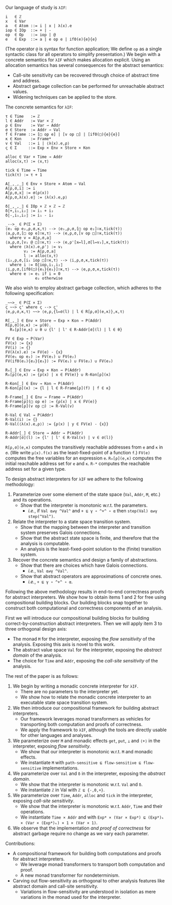 Our language of study is `λIF`:

    i   ∈ ℤ
    x   ∈ Var
    a   ∈ Atom ::= i | x | λ(x).e
    iop ∈ IOp  ::= + | -
    op  ∈ Op   ::= iop | @ 
    e   ∈ Exp  ::= a | e op e | if0(e){e}{e}

(The operator `@` is syntax for function application; 
 We define `op` as a single syntactic class for all operators to simplify presentation.)
We begin with a concrete semantics for `λIF` which makes allocation explicit.
Using an allocation semantics has several consequences for the abstract semantics:

* Call-site sensitivity can be recovered through choice of abstract time and address.
* Abstract garbage collection can be performed for unreachable abstract values.
* Widening techniques can be applied to the store.

The concrete semantics for `λIF`:

    τ ∈ Time   := ℤ
    l ∈ Addr   := Var × ℤ
    ρ ∈ Env    := Var ⇀ Addr
    σ ∈ Store  := Addr ⇀ Val
    f ∈ Frame ::= [□ op e] | [v op □] | [if0(□){e}{e}]
    κ ∈ Kon    := Frame*
    v ∈ Val   ::= i | ⟨λ(x).e,ρ⟩ 
    ς ∈ Σ     ::= Exp × Env × Store × Kon

    alloc ∈ Var × Time → Addr
    alloc(x,τ) := ⟨x,τ⟩

    tick ∈ Time → Time
    tick(τ) := τ + 1

    A⟦_,_,_⟧ ∈ Env × Store × Atom ⇀ Val
    A⟦ρ,σ,i⟧ := i
    A⟦ρ,σ,x⟧ := σ(ρ(x))
    A⟦ρ,σ,λ(x).e⟧ := ⟨λ(x).e,ρ⟩ 

    δ⟦_,_,_⟧ ∈ IOp × ℤ × ℤ → ℤ
    δ⟦+,i₁,i₂⟧ := i₁ + i₂
    δ⟦-,i₁,i₂⟧ := i₁ - i₂

    _-->_ ∈ P(Σ × Σ)
    ⟨e₁ op e₂,ρ,σ,κ,τ⟩ --> ⟨e₁,ρ,σ,[□ op e₂]∷κ,tick(τ)⟩
    ⟨a,ρ,σ,[□ op e]∷κ,τ⟩ --> ⟨e,ρ,σ,[v op □]∷κ,tick(τ)⟩
      where v = A⟦ρ,σ,a⟧
    ⟨a,ρ,σ,[v₁ @ □]∷κ,τ⟩ --> ⟨e,ρ'[x↦l],σ[l↦v₂],κ,tick(τ)⟩
      where ⟨λ(x).e,ρ'⟩ := v₁
            v₂ := A⟦ρ,σ,a⟧
            l := alloc(x,τ)
    ⟨i₂,ρ,σ,[i₁ iop □]∷κ,τ⟩ --> ⟨i,ρ,σ,κ,tick(τ)⟩
      where i := δ⟦iop,i₁,i₂⟧
    ⟨i,ρ,σ,[if0(□){e₁}{e₂}]∷κ,τ⟩ --> ⟨e,ρ,σ,κ,tick(τ)⟩
      where e := e₁ if i = 0
                 e₂ otherwise

We also wish to employ abstract garbage collection, which adheres to the following specification:

    _~~>_ ∈ P(Σ × Σ)
    ς ~~> ς' where ς --> ς'
    ⟨e,ρ,σ,κ,τ⟩ ~~> ⟨e,ρ,{l↦σ(l) | l ∈ R[ρ,σ](e,κ)},κ,τ⟩

    R[_,_] ∈ Env × Store → Exp × Kon → P(Addr)
    R[ρ,σ](e,κ) := μ(θ). 
      R₀[ρ](e,κ) ∪ θ ∪ {l' | l' ∈ R-Addr[σ](l) | l ∈ θ}

    FV ∈ Exp → P(Var)
    FV(x) := {x}
    FV(i) := {}
    FV(λ(x).e) := FV(e) - {x}
    FV(e₁ op e₂) := FV(e₁) ∪ FV(e₂)
    FV(if0(e₁){e₂}{e₃}) := FV(e₁) ∪ FV(e₂) ∪ FV(e₃)

    R₀[_] ∈ Env → Exp × Kon → P(Addr)
    R₀[ρ](e,κ) := {ρ(x) | x ∈ FV(e)} ∪ R-Kon[ρ](κ)

    R-Kon[_] ∈ Env → Kon → P(Addr)
    R-Kon[ρ](κ) := {l | l ∈ R-Frame[ρ](f) | f ∈ κ}

    R-Frame[_] ∈ Env → Frame → P(Addr)
    R-Frame[ρ](□ op e) := {ρ(x) | x ∈ FV(e)}
    R-Frame[ρ](v op □) := R-Val(v)

    R-Val ∈ Val → P(Addr)
    R-Val(i) := {}
    R-Val(⟨λ(x).e,ρ⟩) := {ρ(x) | y ∈ FV(e) - {x}}

    R-Addr[_] ∈ Store → Addr → P(Addr)
    R-Addr[σ](l) := {l' | l' ∈ R-Val(v) | v ∈ σ(l)}

`R[ρ,σ](e,κ)` computes the transitively reachable addresses from `e` and `κ` in `σ`.
(We write `μ(x).f(x)` as the least-fixed-point of a function `f`.)
`FV(e)` computes the free variables for an expression `e`.
`R₀[ρ](e,κ)` computes the initial reachable address set for `e` and `κ`.
`R-*` computes the reachable address set for a given type.

To design abstract interpreters for `λIF` we adhere to the following methodology:

1. Parameterize over some element of the state space (`Val`, `Addr`, `M`, etc.) and its operations.
    * Show that the interpreter is monotonic w.r.t. the parameters.
        * _i.e._, if `Val α⇄γ ^Val^` and `+ ⊑ γ ∘ ^+^ ∘ α` then `step(Val) α⇄γ step(^Val^)`.
2. Relate the interpreter to a state space transition system.
    * Show that the mapping between the interpreter and transition system preserves Galois connections.
    * Show that the abstract state space is finite, and therefore that the analysis is computable.
    * An analysis is the least-fixed-point solution to the (finite) transition system.
3. Recover the concrete semantics and design a family of abstractions.
    * Show that there are choices which have Galois connections.
        * _i.e._, `Val α⇄γ ^Val^`.
    * Show that abstract operators are approximations of concrete ones.
        * _i.e._, `+ ⊑ γ ∘ ^+^ ∘ α`.

Following the above methodology results in end-to-end correctness proofs for abstract interpreters.
We show how to obtain items 1 and 2 for free using compositional building blocks.
Our building blocks snap together to construct both computational and correctness components of an analysis.

First we will introduce our compositional building blocks for building correct-by-construction abstract interpreters.
Then we will apply item 3 to three orthogonal design axis:

* The monad `M` for the interpreter, exposing the _flow sensitivity_ of the analysis.
  Exposing this axis is novel to this work.
* The abstract value space `Val` for the interpreter, exposing the _abstract domain_ of the analysis.
* The choice for `Time` and `Addr`, exposing the _call-site sensitivity_ of the analysis.

The rest of the paper is as follows:

1. We begin by writing a monadic concrete interpreter for `λIF`.
    * There are no parameters to the interpreter yet.
    * We show how to relate the monadic concrete interpreter to an executable state space transition system.
2. We then introduce our compositional framework for building abstract interpreters.
    * Our framework leverages monad transformers as vehicles for transporting both computation and proofs of correctness.
    * We apply the framework to `λIF`, although the tools are directly usable for other languages and analyses.
3. We parameterize over `M`  and monadic effects `get`, `put`, `⊥` and `⟨+⟩` in the interpreter, exposing _flow sensitivity_.
    * We show that our interpreter is monotonic w.r.t. `M`  and monadic effects.
    * We instantiate `M` with `path-sensitive ⊑ flow-sensitive ⊑ flow-sensitive` implementations.
4. We parameterize over `Val` and `δ` in the interpreter, exposing the _abstract domain_.
    * We show that the interpreter is monotonic w.r.t. `Val` and `δ`.
    * We instantiate `ℤ` in Val with `ℤ ⊑ {-,0,+}`.
5. We parameterize over `Time`, `Addr`, `alloc` and `tick` in the interpreter, exposing _call-site sensitivity_.
    * We show that the interpreter is monotonic w.r.t. `Addr`, `Time` and their operations.
    * We instantiate `Time × Addr` and with `Exp* × (Var × Exp*) ⊑ (Exp*)ₖ × (Var × (Exp*)ₖ) × 1 × (Var × 1)`.
6. We observe that the implementation _and proof of correctness_ for abstract garbage require no change as we vary each parameter.

Contributions:

* A compositional framework for building both computations and proofs for abstract interpreters.
    * We leverage monad transformers to transport both computation and proof.
    * A new monad transformer for nondeterminism.
* Carving out flow-sensitivity as orthogonal to other analysis features like abstract domain and call-site sensitivity.
    * Variations in flow-sensitivity are understood in isolation as mere variations in the monad used for the interpreter.
